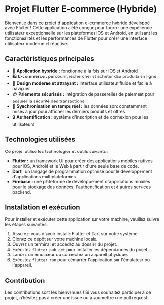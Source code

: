# Projet Flutter E-commerce (Hybride)

Bienvenue dans ce projet d'application e-commerce hybride développé avec Flutter ! Cette application a été conçue pour fournir une expérience utilisateur exceptionnelle sur les plateformes iOS et Android, en utilisant les fonctionnalités et les performances de Flutter pour créer une interface utilisateur moderne et réactive.

## Caractéristiques principales
- 📱 **Application hybride :** fonctionne à la fois sur iOS et Android
- 🛍️ **E-commerce :** parcourir, rechercher et acheter des produits en ligne
- 🎨 **Design moderne et attrayant :** interface utilisateur fluide et facile à naviguer
- 💳 **Paiements sécurisés :** intégration de passerelles de paiement pour assurer la sécurité des transactions
- 🔄 **Synchronisation en temps réel :** les données sont constamment mises à jour pour afficher les derniers produits et offres
- 🔒 **Authentification :** système d'inscription et de connexion pour les utilisateurs

## Technologies utilisées
Ce projet utilise les technologies et outils suivants :
- **Flutter :** un framework UI pour créer des applications mobiles natives pour iOS, Android et le Web à partir d'une seule base de code.
- **Dart :** un langage de programmation optimisé pour le développement d'applications multiplateformes.
- **Firebase :** une plateforme de développement d'applications mobiles pour le stockage des données, l'authentification et d'autres services backend.

## Installation et exécution
Pour installer et exécuter cette application sur votre machine, veuillez suivre les étapes suivantes :
1. Assurez-vous d'avoir installé Flutter et Dart sur votre système.
2. Clonez ce dépôt sur votre machine locale.
3. Ouvrez un terminal et accédez au dossier du projet.
4. Exécutez `flutter pub get` pour installer les dépendances du projet.
5. Lancez un émulateur ou connectez un appareil physique.
6. Exécutez `flutter run` pour démarrer l'application sur l'émulateur ou l'appareil.

## Contribution
Les contributions sont les bienvenues ! Si vous souhaitez participer à ce projet, n'hésitez pas à créer une issue ou à soumettre une pull request.
